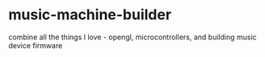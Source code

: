 # music-machine-builder
combine all the things I love - opengl, microcontrollers, and building music device firmware
